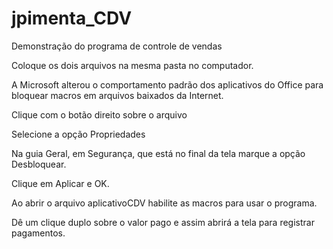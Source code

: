 # jpimenta_CDV
Demonstração do programa de controle de vendas

Coloque os dois arquivos na mesma pasta no computador.

A Microsoft alterou o comportamento padrão dos aplicativos do Office para bloquear macros em arquivos baixados da Internet. 

Clique com o botão direito sobre o arquivo

Selecione a opção Propriedades

Na guia Geral, em Segurança, que está no final da tela marque a opção Desbloquear.

Clique em Aplicar e OK.

Ao abrir o arquivo aplicativoCDV habilite as macros para usar o programa.

Dê um clique duplo sobre o valor pago e assim abrirá a tela para registrar pagamentos.
